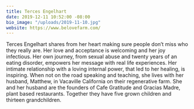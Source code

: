 ```yaml
---
title: Terces Engelhart
date: 2019-12-11 10:52:00 -08:00
bio_image: "/uploads/2019-11-10.jpg"
website: https://www.belovefarm.com/
---
```


Terces Engelhart shares from her heart making sure people don’t miss who they really are. Her love and acceptance is welcoming and her joy infectious. Her own journey, from sexual abuse and twenty years of an eating disorder, empowers her message with real life experiences. Her intimate relationship with a loving internal power, that led to her healing, is inspiring. When not on the road speaking and teaching, she lives with her husband, Matthew, in Vacaville California on their regenerative farm. She and her husband are the founders of Cafe Gratitude and Gracias Madre, plant based restaurants. Together they have five grown children and thirteen grandchildren. 